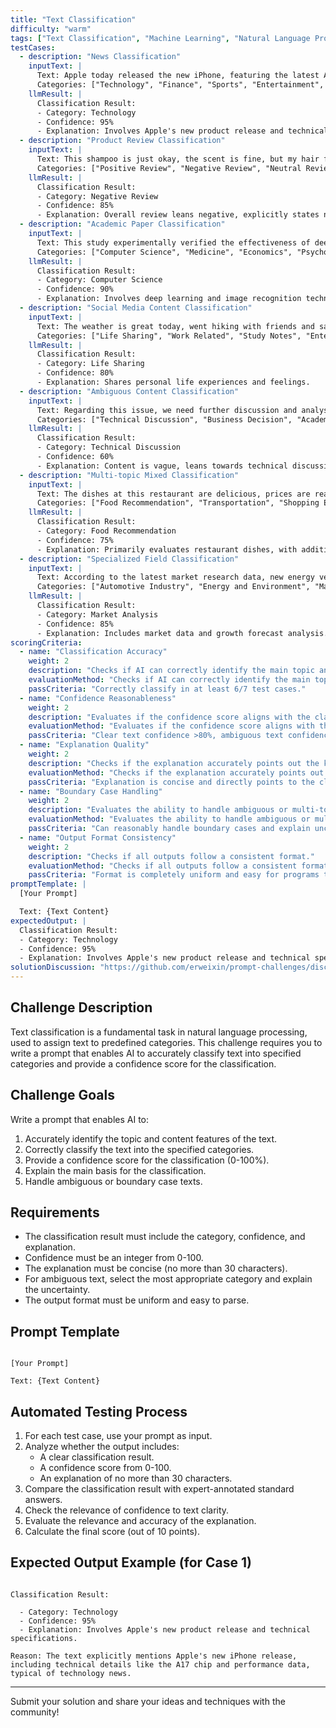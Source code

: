 ```yaml
---
title: "Text Classification"
difficulty: "warm"
tags: ["Text Classification", "Machine Learning", "Natural Language Processing"]
testCases:
  - description: "News Classification"
    inputText: |
      Text: Apple today released the new iPhone, featuring the latest A17 chip with 30% performance improvement and improved battery life.
      Categories: ["Technology", "Finance", "Sports", "Entertainment", "Politics", "Health"]
    llmResult: |
      Classification Result:
      - Category: Technology
      - Confidence: 95%
      - Explanation: Involves Apple's new product release and technical specifications.
  - description: "Product Review Classification"
    inputText: |
      Text: This shampoo is just okay, the scent is fine, but my hair feels dry after washing, and it's a bit pricey. Won't repurchase.
      Categories: ["Positive Review", "Negative Review", "Neutral Review", "Mixed Review"]
    llmResult: |
      Classification Result:
      - Category: Negative Review
      - Confidence: 85%
      - Explanation: Overall review leans negative, explicitly states no repurchase.
  - description: "Academic Paper Classification"
    inputText: |
      Text: This study experimentally verified the effectiveness of deep learning in image recognition tasks, with a 15% improvement in accuracy compared to traditional methods.
      Categories: ["Computer Science", "Medicine", "Economics", "Psychology", "Physics", "Chemistry"]
    llmResult: |
      Classification Result:
      - Category: Computer Science
      - Confidence: 90%
      - Explanation: Involves deep learning and image recognition technology.
  - description: "Social Media Content Classification"
    inputText: |
      Text: The weather is great today, went hiking with friends and saw a beautiful sunset, feeling so happy!
      Categories: ["Life Sharing", "Work Related", "Study Notes", "Entertainment Activities", "Shopping Experience", "Health and Fitness"]
    llmResult: |
      Classification Result:
      - Category: Life Sharing
      - Confidence: 80%
      - Explanation: Shares personal life experiences and feelings.
  - description: "Ambiguous Content Classification"
    inputText: |
      Text: Regarding this issue, we need further discussion and analysis, and possibly more data support.
      Categories: ["Technical Discussion", "Business Decision", "Academic Research", "Daily Conversation", "News Report"]
    llmResult: |
      Classification Result:
      - Category: Technical Discussion
      - Confidence: 60%
      - Explanation: Content is vague, leans towards technical discussion but uncertain.
  - description: "Multi-topic Mixed Classification"
    inputText: |
      Text: The dishes at this restaurant are delicious, prices are reasonable, and the ambiance is good. However, parking is difficult, so it's recommended to book in advance.
      Categories: ["Food Recommendation", "Transportation", "Shopping Experience", "Entertainment Activities", "Life Services"]
    llmResult: |
      Classification Result:
      - Category: Food Recommendation
      - Confidence: 75%
      - Explanation: Primarily evaluates restaurant dishes, with additional information.
  - description: "Specialized Field Classification"
    inputText: |
      Text: According to the latest market research data, new energy vehicle sales increased by 45% year-on-year, and are expected to maintain growth momentum next year.
      Categories: ["Automotive Industry", "Energy and Environment", "Market Analysis", "Policy and Regulations", "Technological Innovation"]
    llmResult: |
      Classification Result:
      - Category: Market Analysis
      - Confidence: 85%
      - Explanation: Includes market data and growth forecast analysis.
scoringCriteria:
  - name: "Classification Accuracy"
    weight: 2
    description: "Checks if AI can correctly identify the main topic and category of the text."
    evaluationMethod: "Checks if AI can correctly identify the main topic and category of the text."
    passCriteria: "Correctly classify in at least 6/7 test cases."
  - name: "Confidence Reasonableness"
    weight: 2
    description: "Evaluates if the confidence score aligns with the clarity of the text."
    evaluationMethod: "Evaluates if the confidence score aligns with the clarity of the text."
    passCriteria: "Clear text confidence >80%, ambiguous text confidence <70%."
  - name: "Explanation Quality"
    weight: 2
    description: "Checks if the explanation accurately points out the key features of the classification."
    evaluationMethod: "Checks if the explanation accurately points out the key features of the classification."
    passCriteria: "Explanation is concise and directly points to the classification basis."
  - name: "Boundary Case Handling"
    weight: 2
    description: "Evaluates the ability to handle ambiguous or multi-topic texts."
    evaluationMethod: "Evaluates the ability to handle ambiguous or multi-topic texts."
    passCriteria: "Can reasonably handle boundary cases and explain uncertainty."
  - name: "Output Format Consistency"
    weight: 2
    description: "Checks if all outputs follow a consistent format."
    evaluationMethod: "Checks if all outputs follow a consistent format."
    passCriteria: "Format is completely uniform and easy for programs to parse."
promptTemplate: |
  [Your Prompt]

  Text: {Text Content}
expectedOutput: |
  Classification Result:
  - Category: Technology
  - Confidence: 95%
  - Explanation: Involves Apple's new product release and technical specifications.
solutionDiscussion: "https://github.com/erweixin/prompt-challenges/discussions/12"
---
```


## Challenge Description

Text classification is a fundamental task in natural language processing, used to assign text to predefined categories. This challenge requires you to write a prompt that enables AI to accurately classify text into specified categories and provide a confidence score for the classification.

## Challenge Goals

Write a prompt that enables AI to:
1. Accurately identify the topic and content features of the text.
2. Correctly classify the text into the specified categories.
3. Provide a confidence score for the classification (0-100%).
4. Explain the main basis for the classification.
5. Handle ambiguous or boundary case texts.

## Requirements

- The classification result must include the category, confidence, and explanation.
- Confidence must be an integer from 0-100.
- The explanation must be concise (no more than 30 characters).
- For ambiguous text, select the most appropriate category and explain the uncertainty.
- The output format must be uniform and easy to parse.

## Prompt Template

```

[Your Prompt]

Text: {Text Content}

```

## Automated Testing Process

1. For each test case, use your prompt as input.
2. Analyze whether the output includes:
   - A clear classification result.
   - A confidence score from 0-100.
   - An explanation of no more than 30 characters.
3. Compare the classification result with expert-annotated standard answers.
4. Check the relevance of confidence to text clarity.
5. Evaluate the relevance and accuracy of the explanation.
6. Calculate the final score (out of 10 points).

## Expected Output Example (for Case 1)

```

Classification Result:

  - Category: Technology
  - Confidence: 95%
  - Explanation: Involves Apple's new product release and technical specifications.

Reason: The text explicitly mentions Apple's new iPhone release, including technical details like the A17 chip and performance data, typical of technology news.

```

---

Submit your solution and share your ideas and techniques with the community!